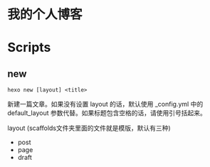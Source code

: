 # 我的个人博客

# Scripts

## new

`hexo new [layout] <title>`

新建一篇文章。如果没有设置 layout 的话，默认使用 _config.yml 中的 default_layout 参数代替。如果标题包含空格的话，请使用引号括起来。

layout (scaffolds文件夹里面的文件就是模版，默认有三种)
  - post
  - page
  - draft
